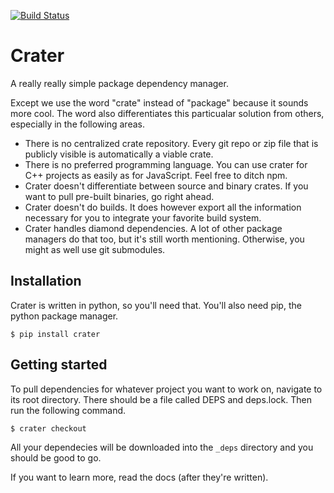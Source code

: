 [![Build Status](https://travis-ci.org/avakar/crater.svg?branch=master)](https://travis-ci.org/avakar/crater)

# Crater

A really really simple package dependency manager.

Except we use the word "crate" instead of "package" because it sounds more cool.
The word also differentiates this particualar solution from others, especially
in the following areas.

 * There is no centralized crate repository.
   Every git repo or zip file that is publicly visible is automatically a viable crate.
 * There is no preferred programming language.
   You can use crater for C++ projects as easily as for JavaScript.
   Feel free to ditch npm.
 * Crater doesn't differentiate between source and binary crates.
   If you want to pull pre-built binaries, go right ahead.
 * Crater doesn't do builds.
   It does however export all the information necessary
   for you to integrate your favorite build system.
 * Crater handles diamond dependencies.
   A lot of other package managers do that too, but it's still worth mentioning.
   Otherwise, you might as well use git submodules.

## Installation

Crater is written in python, so you'll need that.
You'll also need pip, the python package manager.

    $ pip install crater

## Getting started

To pull dependencies for whatever project you want to work on,
navigate to its root directory.
There should be a file called DEPS and deps.lock.
Then run the following command.

    $ crater checkout

All your dependecies will be downloaded into the `_deps` directory
and you should be good to go.

If you want to learn more, read the docs (after they're written).
